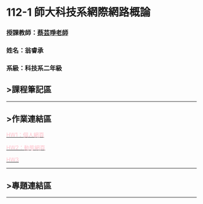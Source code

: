 # 112-1 師大科技系網際網路概論

### 授課教師：[蔡芸琤老師](https://github.com/pecu)

### 姓名：翁睿承

### 系級：科技系二年級

## >課程筆記區
***
## >作業連結區
<a href="https://slxsh57.github.io/Web/"><font color="PINK">HW1：個人網頁</font></a>

<a href="https://youtu.be/GmczL1ChTMQ"><font color="PINK">HW2：動態網頁</font></a>

<a href="https://youtu.be/Xh_QCIEyIlM"><font color="PINK">HW3</font></a>
***
## >專題連結區
***
